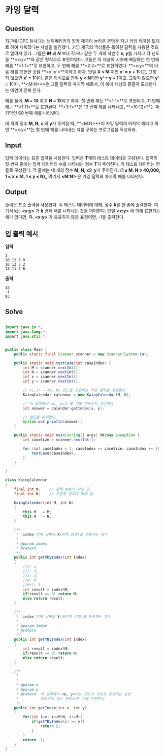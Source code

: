 # 카잉 달력

## Question

최근에 ICPC 탐사대는 남아메리카의 잉카 제국이 놀라운 문명을 지닌 카잉 제국을 토대로 하여 세워졌다는 사실을 발견했다. 카잉 제국의 백성들은 특이한 달력을 사용한 것으로 알려져 있다. 그들은 **_M_** 과 **_N_** 보다 작거나 같은 두 개의 자연수 **x, y**를 가지고 각 년도를 **<x:y>**와 같은 형식으로 표현하였다. 그들은 이 세상의 시초에 해당하는 첫 번째 해를 **<1:1>**로 표현하고, 두 번째 해를 **<2:2>**로 표현하였다. **<x:y>**의 다음 해를 표현한 것을 **<x':y'>**이라고 하자. 만일 **X < M** 이면 **x' = x + 1**이고, 그렇지 않으면 **x' = 1**이다. 같은 방식으로 만일 **y < N**이면 **y' = y + 1**이고, 그렇지 않으면 **y' = 1**이다. **<M:N>**은 그들 달력의 마지막 해로서, 이 해에 세상의 종말이 도래한다는 예언이 전해 온다.

예를 들어, **M = 10** 이고 **N = 12**라고 하자. 첫 번째 해는 **<1:1>**로 표현되고, 11 번째 해는 **<1:11>**로 표현된다. **<3:1>**은 13 번째 해를 나타내고, **<10:12>**는 마지막인 60 번째 해를 나타낸다.

네 개의 정수 **M, N, x** 와 **y**가 주어질 때, **<M:N>**이 카잉 달력의 마지막 해라고 하면 **<x:y>**는 몇 번째 해를 나타내는 지를 구하는 프로그램을 작성하라.

## Input

입력 데이터는 표준 입력을 사용한다. 입력은 **T**개의 테스트 데이터로 구성된다. 입력의 첫 번째 줄에는 입력 데이터의 수를 나타내는 정수 **T**가 주어진다. 각 테스트 데이터는 한 줄로 구성된다. 각 줄에는 네 개의 정수 **M, N, x**와 **y**가 주어진다. **(1 ≤ M, N ≤ 40,000, 1 ≤ x ≤ M, 1 ≤ y ≤ N)\_** 여기서 **<M:N>** 은 카잉 달력의 마지막 해를 나타낸다.

## Output

출력은 표준 출력을 사용한다. 각 테스트 데이터에 대해, 정수 **k**를 한 줄에 출력한다. 여기서 **k**는 **<x:y>** 가 **k** 번째 해를 나타내는 것을 의미한다. 만일 **<x:y>** 에 의해 표현되는 해가 없다면, 즉, **<x:y>** 가 유효하지 않은 표현이면, -1을 출력한다.

## 입 출력 예시

**입력**

```
3
10 12 3 9
10 12 7 2
13 11 5 6
```

**출력**

```
33
-1
83
```

## Solve

```java

import java.io.*;
import java.lang.*;
import java.util.*;


public class Main {
	public static final Scanner scanner = new Scanner(System.in);

	public static void testCase(int caseIndex) {
		int M = scanner.nextInt();
		int N = scanner.nextInt();
		int x = scanner.nextInt();
		int y = scanner.nextInt();

		// <1,1> ~ <M, N> 연도를 표현하는 카잉 달력을 생성한다
		KaingCalendar calendar = new KaingCalendar(M, N);

		// 이 달력에서 <x, y>가 몇 번째 연도인지 계산한다
		int answer = calendar.getIndex(x, y);

		// 정답을 출력한다
		System.out.println(answer);
	}

	public static void main(String[] args) throws Exception {
		int caseSize = scanner.nextInt();

		for (int caseIndex = 1; caseIndex <= caseSize; caseIndex += 1) {
			testCase(caseIndex);
		}
	}

}

class KaingCalendar
{
	final int M;    // 왼쪽 번호의 최대 값
	final int N;    // 오른쪽 번호의 최대 값

	KaingCalendar(int M, int N)
	{
		this.M   = M;
		this.N   = N;
	}

	/**
	 * 'index'번째 날짜의 X(왼쪽 번호)를 반환하는 함수
	 *
	 * @param index
	 * @return
	 */
	public int getXbyIndex(int index)
	{
		//1: 1,
		//2: 2,
		//3: 3,
		//M: M
		//M+1: 1
		int result = index%M;
		if(result == 0) return M;
		else return result;
	}

	/**
	 * 'index'번째 날짜의 Y(오른쪽 번호)를 반환하는 함수
	 *
	 * @param index
	 * @return
	 */
	public int getYByIndex(int index)
	{
		int result = index%N;
		if(result == 0) return N;
		else return result;
	}

	/**
	 *
	 *
	 * @param x
	 * @param y
	 * @return  이 달력에서 <x, y>라는 연도가 최초로 등장하는 순번
	 *          등장하지 않는 연도라면 -1을 반환한다
	 */
	public int getIndex(int x, int y)
	{
		for(int i=x; i<=M*N; i+=M){
			if(getYByIndex(i) == y){
				return i;
			}
		}
		return -1;
	}
}
```
